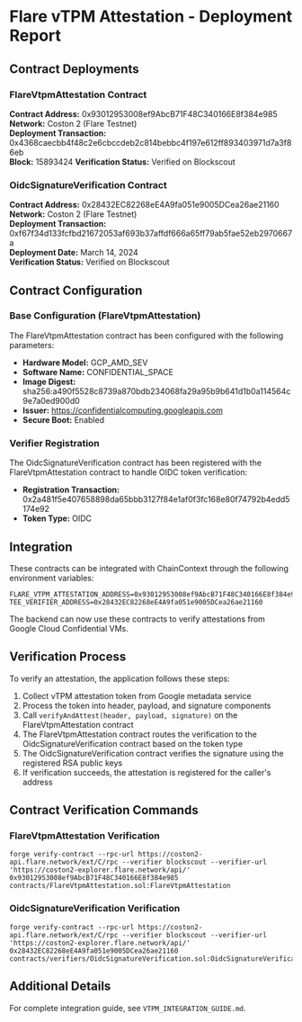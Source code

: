 # Flare vTPM Attestation - Deployment Report

## Contract Deployments

### FlareVtpmAttestation Contract
**Contract Address:** 0x93012953008ef9AbcB71F48C340166E8f384e985  
**Network:** Coston 2 (Flare Testnet)  
**Deployment Transaction:** 0x4368caecbb4f48c2e6cbccdeb2c814bebbc4f197e612ff893403971d7a3f86eb  
**Block:** 15893424
**Verification Status:** Verified on Blockscout

### OidcSignatureVerification Contract
**Contract Address:** 0x28432EC82268eE4A9fa051e9005DCea26ae21160  
**Network:** Coston 2 (Flare Testnet)  
**Deployment Transaction:** 0xf67f34d133fcfbd21672053af693b37affdf666a65ff79ab5fae52eb2970667a  
**Deployment Date:** March 14, 2024  
**Verification Status:** Verified on Blockscout

## Contract Configuration

### Base Configuration (FlareVtpmAttestation)
The FlareVtpmAttestation contract has been configured with the following parameters:

- **Hardware Model:** GCP_AMD_SEV
- **Software Name:** CONFIDENTIAL_SPACE
- **Image Digest:** sha256:a490f5528c8739a870bdb234068fa29a95b9b641d1b0a114564c9e7a0ed900d0
- **Issuer:** https://confidentialcomputing.googleapis.com
- **Secure Boot:** Enabled

### Verifier Registration
The OidcSignatureVerification contract has been registered with the FlareVtpmAttestation contract to handle OIDC token verification:

- **Registration Transaction:** 0x2a481f5e407658898da65bbb3127f84e1af0f3fc168e80f74792b4edd5174e92
- **Token Type:** OIDC

## Integration

These contracts can be integrated with ChainContext through the following environment variables:

```
FLARE_VTPM_ATTESTATION_ADDRESS=0x93012953008ef9AbcB71F48C340166E8f384e985
TEE_VERIFIER_ADDRESS=0x28432EC82268eE4A9fa051e9005DCea26ae21160
```

The backend can now use these contracts to verify attestations from Google Cloud Confidential VMs.

## Verification Process

To verify an attestation, the application follows these steps:

1. Collect vTPM attestation token from Google metadata service
2. Process the token into header, payload, and signature components
3. Call `verifyAndAttest(header, payload, signature)` on the FlareVtpmAttestation contract
4. The FlareVtpmAttestation contract routes the verification to the OidcSignatureVerification contract based on the token type
5. The OidcSignatureVerification contract verifies the signature using the registered RSA public keys
6. If verification succeeds, the attestation is registered for the caller's address

## Contract Verification Commands

### FlareVtpmAttestation Verification
```
forge verify-contract --rpc-url https://coston2-api.flare.network/ext/C/rpc --verifier blockscout --verifier-url 'https://coston2-explorer.flare.network/api/' 0x93012953008ef9AbcB71F48C340166E8f384e985 contracts/FlareVtpmAttestation.sol:FlareVtpmAttestation
```

### OidcSignatureVerification Verification
```
forge verify-contract --rpc-url https://coston2-api.flare.network/ext/C/rpc --verifier blockscout --verifier-url 'https://coston2-explorer.flare.network/api/' 0x28432EC82268eE4A9fa051e9005DCea26ae21160 contracts/verifiers/OidcSignatureVerification.sol:OidcSignatureVerification
```

## Additional Details

For complete integration guide, see `VTPM_INTEGRATION_GUIDE.md`.
